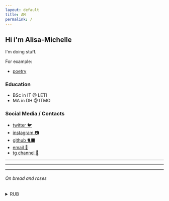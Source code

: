 ```yaml
---
layout: default
title: AM
permalink: /
---
```

## Hi i'm Alisa-Michelle

I'm doing stuff.

For example:

- [poetry]({{site.url}}/poetry)

### Education

- BSc in IT @ LETI
- MA in DH @ ITMO 

### Social Media / Contacts 
- [twitter 🐦](https://twitter.com/{{site.username}})
- [instagram 📷](https://instagram.com/{{site.username}})
- [github 🐈‍⬛](https://github.com/{{site.username}})
- [email 💌](mailto:{{site.username}}@gmail.com)
- [tg channel 📃](https://t.me/oxa115a1)

--- 

---

---

###### On bread and roses
<details>
<summary>RUB</summary>
5559492513216054
</details>

